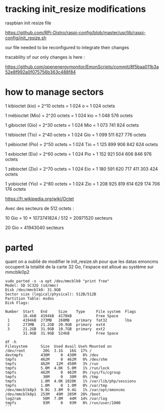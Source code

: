 # tracking init_resize modifications

raspbian init resize file

https://github.com/RPi-Distro/raspi-config/blob/master/usr/lib/raspi-config/init_resize.sh

our file needed to be reconfigured to integrate their changes

tracability of our only changes is here :

https://github.com/openenergymonitor/EmonScripts/commit/8f5baa011b3a52e8f992a0f075756b363c488f84

# how to manage sectors

1 kibioctet (kio) 	= 2^10 octets 	= 1 024 o 	= 1 024 octets

1 mébioctet (Mio) 	= 2^20 octets 	= 1 024 kio 	= 1 048 576 octets

1 gibioctet (Gio) 	= 2^30 octets 	= 1 024 Mio 	= 1 073 741 824 octets

1 tébioctet (Tio) 	= 2^40 octets 	= 1 024 Gio 	= 1 099 511 627 776 octets

1 pébioctet (Pio) 	= 2^50 octets 	= 1 024 Tio 	= 1 125 899 906 842 624 octets

1 exbioctet (Eio) 	= 2^60 octets 	= 1 024 Pio 	= 1 152 921 504 606 846 976 octets

1 zébioctet (Zio) 	= 2^70 octets 	= 1 024 Eio 	= 1 180 591 620 717 411 303 424 octets

1 yobioctet (Yio) 	= 2^80 octets 	= 1 024 Zio 	= 1 208 925 819 614 629 174 706 176 octets 

https://fr.wikipedia.org/wiki/Octet

Avec des secteurs de 512 octets :

10 Gio = 10 * 1073741824 / 512 = 20971520 secteurs

20 Gio = 41943040 secteurs

# parted

quant on a oublié de modifier le init_resize.sh pour que les datas emoncms occupent la totalité de la carte 32 Go, l'espace est alloué au système sur mmcblk0p2 

```
sudo parted -s -a opt /dev/mmcblk0 "print free"
Model: SD SC32G (sd/mmc)
Disk /dev/mmcblk0: 31.9GB
Sector size (logical/physical): 512B/512B
Partition Table: msdos
Disk Flags: 

Number  Start   End     Size    Type     File system  Flags
        16.4kB  4194kB  4178kB           Free Space
 1      4194kB  273MB   268MB   primary  fat32        lba
 2      273MB   21.2GB  20.9GB  primary  ext4
 3      21.2GB  31.9GB  10.7GB  primary  ext2
        31.9GB  31.9GB  524kB            Free Space
```

```
df -h
Filesystem      Size  Used Avail Use% Mounted on
/dev/root        20G  3.1G   16G  17% /
devtmpfs        430M     0  430M   0% /dev
tmpfs           462M     0  462M   0% /dev/shm
tmpfs           462M   12M  450M   3% /run
tmpfs           5.0M  4.0K  5.0M   1% /run/lock
tmpfs           462M     0  462M   0% /sys/fs/cgroup
tmpfs            30M     0   30M   0% /tmp
tmpfs           1.0M  4.0K 1020K   1% /var/lib/php/sessions
tmpfs           1.0M     0  1.0M   0% /var/tmp
/dev/mmcblk0p3  9.9G  3.8M  9.4G   1% /var/opt/emoncms
/dev/mmcblk0p1  253M   49M  205M  20% /boot
log2ram          50M  7.0M   44M  14% /var/log
tmpfs            93M     0   93M   0% /run/user/1000
``̀`
